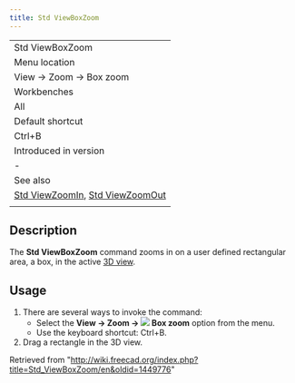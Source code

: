 ```yaml
---
title: Std ViewBoxZoom
---
```


|                                                                                                           |
| --------------------------------------------------------------------------------------------------------- |
| Std ViewBoxZoom                                                                                           |
| Menu location                                                                                             |
| View → Zoom → Box zoom                                                                                    |
| Workbenches                                                                                               |
| All                                                                                                       |
| Default shortcut                                                                                          |
| Ctrl+B                                                                                                    |
| Introduced in version                                                                                     |
| -                                                                                                         |
| See also                                                                                                  |
| [Std ViewZoomIn](/Std_ViewZoomIn "Std ViewZoomIn"), [Std ViewZoomOut](/Std_ViewZoomOut "Std ViewZoomOut") |
|                                                                                                           |

## Description

The **Std ViewBoxZoom** command zooms in on a user defined rectangular area, a box, in the active [3D view](/3D_view "3D view").

## Usage

1. There are several ways to invoke the command:
   - Select the **View → Zoom → ![](/images/Std_ViewBoxZoom.svg) Box zoom** option from the menu.
   - Use the keyboard shortcut: Ctrl+B.
2. Drag a rectangle in the 3D view.

Retrieved from "<http://wiki.freecad.org/index.php?title=Std_ViewBoxZoom/en&oldid=1449776>"
